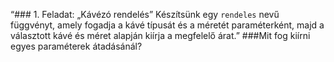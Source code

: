 “### 1\. Feladat: „Kávézó rendelés” Készítsünk egy `rendeles` nevű függvényt, amely fogadja a kávé típusát és a méretét paraméterként, majd a választott kávé és méret alapján kiírja a megfelelő árat.”
###Mit fog kiírni egyes paraméterek átadásánál?
